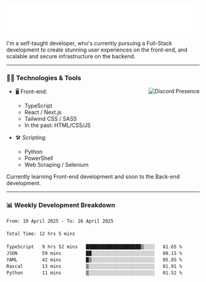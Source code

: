 <img src="assets/wave.svg" alt=":wave:" />

I'm a self-taught developer, who's currently pursuing a Full-Stack development to create stunning user experiences on the front-end, and scalable and secure infrastructure on the backend.

---

### 🧑‍💻 Technologies & Tools

<a href="https://discord.com/users/414304208649453568" target="_blank" rel="nofollow">
   <img src="https://lanyard-profile-readme.vercel.app/api/414304208649453568?idleMessage=Probably%20doing%20something%20else..." alt="Discord Presence" align="right">
</a>

- 🖥️ Front-end:

  - TypeScript
  - React / Next.js
  - Tailwind CSS / SASS
  - In the past: HTML/CSS/JS

- 🛠 Scripting:

  - Python
  - PowerShell
  - Web Scraping / Selenium

Currently learning Front-end development and soon to the Back-end development.

---

### 📊 Weekly Development Breakdown

<!--START_SECTION:waka-->

```txt
From: 19 April 2025 - To: 26 April 2025

Total Time: 12 hrs 5 mins

TypeScript   9 hrs 52 mins   ████████████████████▒░░░░   81.65 %
JSON         59 mins         ██░░░░░░░░░░░░░░░░░░░░░░░   08.15 %
YAML         42 mins         █▒░░░░░░░░░░░░░░░░░░░░░░░   05.85 %
Rascal       13 mins         ▒░░░░░░░░░░░░░░░░░░░░░░░░   01.91 %
Python       11 mins         ▒░░░░░░░░░░░░░░░░░░░░░░░░   01.52 %
```

<!--END_SECTION:waka-->
